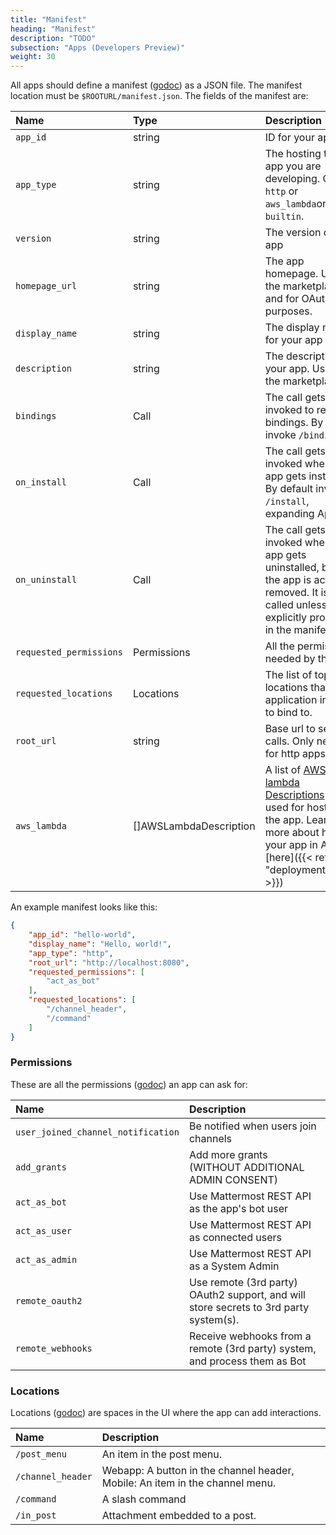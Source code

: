 ```yaml
---
title: "Manifest"
heading: "Manifest"
description: "TODO"
subsection: "Apps (Developers Preview)"
weight: 30
---
```


All apps should define a manifest ([godoc](https://pkg.go.dev/github.com/mattermost/mattermost-plugin-apps/apps#Manifest)) as a JSON file. The manifest location must be `$ROOTURL/manifest.json`. The fields of the manifest are:

| Name                    | Type                   | Description                                                                                                                                                                       |
| :---------------------- | :--------------------- | :-------------------------------------------------------------------------------------------------------------------------------------------------------------------------------- |
| `app_id`                | string                 | ID for your app                                                                                                                                                                   |
| `app_type`              | string                 | The hosting type of app you are developing. Can be `http` or `aws_lambda`or `builtin`.                                                                                            |
| `version`               | string                 | The version of your app                                                                                                                                                           |
| `homepage_url`          | string                 | The app homepage. Used in the marketplace and for OAuth purposes.                                                                                                                 |
| `display_name`          | string                 | The display name for your app                                                                                                                                                     |
| `description`           | string                 | The description for your app. Used in the marketplace.                                                                                                                            |
| `bindings`              | Call                   | The call gets invoked to retrieve bindings. By default invoke `/bindings`.                                                                                                        |
| `on_install`            | Call                   | The call gets invoked when the app gets installed. By default invoke `/install`, expanding App.                                                                                   |
| `on_uninstall`          | Call                   | The call gets invoked when the app gets uninstalled, before the app is actually removed. It is not called unless explicitly provided in the manifest.                             |
| `requested_permissions` | Permissions            | All the permissions needed by the app.                                                                                                                                            |
| `requested_locations`   | Locations              | The list of top-level locations that the application intends to bind to.                                                                                                          |
| `root_url`              | string                 | Base url to send all calls. Only needed for http apps.                                                                                                                            |
| `aws_lambda`            | []AWSLambdaDescription | A list of [AWS lambda Descriptions](https://aws.amazon.com/de/lambda/) to be used for hosting the app. Learn more about hosting your app in AWS [here]({{< ref "deployment#AWS" >}}) |

An example manifest looks like this:
```json
{
	"app_id": "hello-world",
    "display_name": "Hello, world!",
	"app_type": "http",
	"root_url": "http://localhost:8080",
	"requested_permissions": [
		"act_as_bot"
	],
	"requested_locations": [
		"/channel_header",
		"/command"
	]
}
```

### Permissions

These are all the permissions ([godoc](https://pkg.go.dev/github.com/mattermost/mattermost-plugin-apps/apps#Permission)) an app can ask for:

| Name                               | Description                                                                           |
| :--------------------------------- | :------------------------------------------------------------------------------------ |
| `user_joined_channel_notification` | Be notified when users join channels                                                  |
| `add_grants`                       | Add more grants (WITHOUT ADDITIONAL ADMIN CONSENT)                                    |
| `act_as_bot`                       | Use Mattermost REST API as the app's bot user                                         |
| `act_as_user`                      | Use Mattermost REST API as connected users                                            |
| `act_as_admin`                     | Use Mattermost REST API as a System Admin                                             |
| `remote_oauth2`                    | Use remote (3rd party) OAuth2 support, and will store secrets to 3rd party system(s). |
| `remote_webhooks`                  | Receive webhooks from a remote (3rd party) system, and process them as Bot            |


### Locations

Locations ([godoc](https://pkg.go.dev/github.com/mattermost/mattermost-plugin-apps/apps#Location)) are spaces in the UI where the app can add interactions.

| Name              | Description                                                                  |
| :---------------- | :--------------------------------------------------------------------------- |
| `/post_menu`      | An item in the post menu.                                                    |
| `/channel_header` | Webapp: A button in the channel header, Mobile: An item in the channel menu. |
| `/command`        | A slash command                                                              |
| `/in_post`        | Attachment embedded to a post.                                               |
